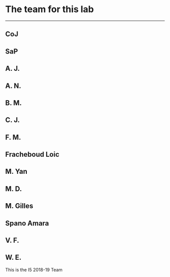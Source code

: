 # The team for this lab

-----------------------------
CoJ
-----------------------------
SaP
-----------------------------
A. J.
-----------------------------
A. N.
-----------------------------
B. M.
-----------------------------
C. J.
-----------------------------
F. M.
-----------------------------
Fracheboud Loic
-----------------------------
M. Yan
-----------------------------
M. D.
-----------------------------
M. Gilles
-----------------------------
Spano Amara
-----------------------------
V. F.
-----------------------------
W. E.
-----------------------------

This is the I5 2018-19 Team
